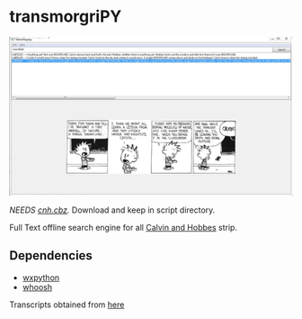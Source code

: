 transmorgriPY
================================
![Screenshot](3.jpg "Screenshot")

*NEEDS [cnh.cbz](http://thekindlyone.scribblehead.info/cnh.cbz).*
Download and keep in script directory.

Full Text offline search engine for all [Calvin and Hobbes](http://en.wikipedia.org/wiki/Calvin_and_Hobbes) strip.

Dependencies
-----------------

* [wxpython](http://wxpython.org/)
* [whoosh](https://pypi.python.org/pypi/Whoosh/)


Transcripts obtained from [here](http://www.scribd.com/doc/6749712/Calvin-Quotes)
